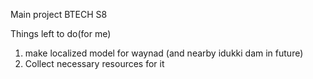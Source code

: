 Main project BTECH S8

Things left to do(for me)
1. make localized model for waynad (and nearby idukki dam in future)
2. Collect necessary resources for it
